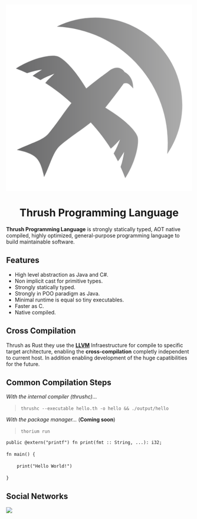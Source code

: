 <p align="center">
  <img src= "https://github.com/thrushlang/.github/blob/main/assets/Thrush.png" alt= "logo" style= "width: 2hv; height: 2hv;"> </img>
</p>

<h1 align="center">Thrush Programming Language</h1>

**Thrush Programming Language** is strongly statically typed, AOT native compiled, highly optimized, general-purpose programming language to build maintainable software.

## Features 

- High level abstraction as Java and C#.
- Non implicit cast for primitive types.
- Strongly statically typed.
- Strongly in POO paradigm as Java.
- Minimal runtime is equal so tiny executables.
- Faster as C.
- Native compiled.

## Cross Compilation

Thrush as Rust they use the **[LLVM](https://llvm.org/)** Infraestructure for compile to specific target architecture, enabling the **cross-compilation** completly independent to current host. In addition enabling development of the huge capatibilities for the future.

## Common Compilation Steps

*With the internal compiler (thrushc)...*

> `thrushc --executable hello.th -o hello && ./output/hello`

*With the package manager...* (**Coming soon**)

> `thorium run`

```
public @extern("printf") fn print(fmt :: String, ...): i32;

fn main() {

    print("Hello World!")

}
```

## Social Networks

[![](https://dcbadge.limes.pink/api/server/https://discord.gg/DJaVs4kM9U)](https://discord.gg/DJaVs4kM9U)
